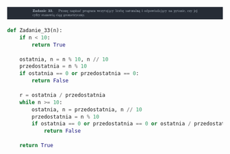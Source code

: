 <picture>
  <source srcset="../../srt/zbior_zadan/33.png" media="(prefers-color-scheme: light)">
  <source srcset="../../srt/zbior_zadan/black_33.png" media="(prefers-color-scheme: dark)">
  <img src="../../srt/zbior_zadan/black_33.png" alt="zadanie 33">
</picture>

```python
def Zadanie_33(n):
    if n < 10:
        return True

    ostatnia, n = n % 10, n // 10
    przedostatnia = n % 10
    if ostatnia == 0 or przedostatnia == 0:
        return False

    r = ostatnia / przedostatnia
    while n >= 10:
        ostatnia, n = przedostatnia, n // 10
        przedostatnia = n % 10
        if ostatnia == 0 or przedostatnia == 0 or ostatnia / przedostatnia != r:
            return False

    return True



```